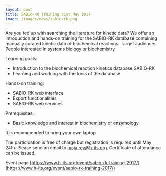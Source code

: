 ```yaml
---
layout: post
title: SABIO-RK Training 31st May 2017
image: /images/news/sabio-rk.png
---
```



Are you fed up with searching the literature for kinetic data?
We offer an introduction and hands-on training for the SABIO-RK database containing manually curated kinetic data of biochemical reactions.
Target audience:
People interested in systems biology or biochemistry

Learning goals:
* Introduction to the biochemical reaction kinetics database SABIO-RK
* Learning and working with the tools of the database

Hands-on training:
* SABIO-RK web interface
* Export functionalities
* SABIO-RK web services

Prerequisites:
* Basic knowledge and interest in biochemistry or enzymology

It is recommended to bring your own laptop

The participation is free of charge but registration is required until May 24th. Please send an email to maja.rey@h-its.org.
Certificate of attendance can be issued.

Event page [https://www.h-its.org/event/sabio-rk-training-2017/](https://www.h-its.org/event/sabio-rk-training-2017/)